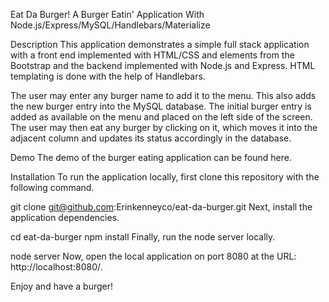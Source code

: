 Eat Da Burger!
A Burger Eatin' Application With Node.js/Express/MySQL/Handlebars/Materialize

Description
This application demonstrates a simple full stack application with a front end implemented with HTML/CSS and elements from the Bootstrap and the backend implemented with Node.js and Express. HTML templating is done with the help of Handlebars.

The user may enter any burger name to add it to the menu. This also adds the new burger entry into the MySQL database. The initial burger entry is added as available on the menu and placed on the left side of the screen. The user may then eat any burger by clicking on it, which moves it into the adjacent column and updates its status accordingly in the database.

Demo
The demo of the burger eating application can be found here.

Installation
To run the application locally, first clone this repository with the following command.

git clone git@github.com:Erinkenneyco/eat-da-burger.git
Next, install the application dependencies.

cd eat-da-burger
npm install
Finally, run the node server locally.

node server
Now, open the local application on port 8080 at the URL: http://localhost:8080/.

Enjoy and have a burger!